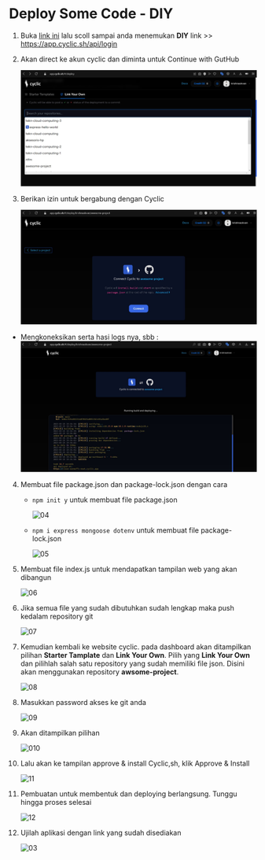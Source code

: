 # Deploy Some Code - DIY

1. Buka [link ini](https://docs.cyclic.sh/) lalu scoll sampai anda menemukan **DIY** link >> https://app.cyclic.sh/api/login

2. Akan direct ke akun cyclic dan diminta untuk Continue with GutHub

    ![l3](l3/1.jpg)
    
3. Berikan izin untuk bergabung dengan Cyclic

    ![l3](l3/2.jpg)
- Mengkoneksikan serta hasi logs nya, sbb : 
    ![l3](l3/3.jpg)
    
4. Membuat file package.json dan package-lock.json dengan cara
    
    -   ```npm init y``` untuk membuat file package.json
        
        ![04](f3/11.png)
    
    -   ```npm i express mongoose dotenv``` untuk membuat file package-lock.json

        ![05](f3/12.png)
        
        
5. Membuat file index.js untuk mendapatkan tampilan web yang akan dibangun

   ![06](f3/13.png)
   
6. Jika semua file yang sudah dibutuhkan sudah lengkap maka push kedalam repository git

   ![07](f3/14.png)
   
7. Kemudian kembali ke website cyclic. pada dashboard akan ditampilkan pilihan **Starter Tamplate** dan **Link Your Own**. Pilih yang **Link Your Own** dan pilihlah salah satu repository yang sudah memiliki file json. Disini akan menggunakan repository **awsome-project**.

    ![08](f3/7.png)    

8.  Masukkan password akses ke git anda

    ![09](f3/3.png)
    
9.  Akan ditampilkan pilihan 

    ![010](f3/4.png)
  
10. Lalu akan ke tampilan approve & install Cyclic,sh, klik Approve & Install

    ![11](f3/9.png)
    
 11. Pembuatan untuk membentuk dan deploying berlangsung. Tunggu hingga proses selesai

     ![12](f3/10.1.png)
     
 12. Ujilah aplikasi dengan link yang sudah disediakan

      ![03](f3/15.png)

